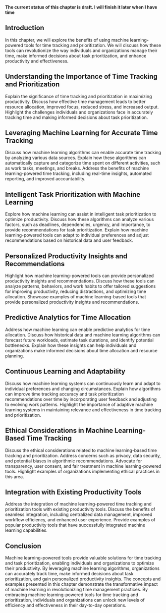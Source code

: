 **The current status of this chapter is draft. I will finish it later when I have time**

Introduction
------------

In this chapter, we will explore the benefits of using machine learning-powered tools for time tracking and prioritization. We will discuss how these tools can revolutionize the way individuals and organizations manage their time, make informed decisions about task prioritization, and enhance productivity and effectiveness.

Understanding the Importance of Time Tracking and Prioritization
----------------------------------------------------------------

Explain the significance of time tracking and prioritization in maximizing productivity. Discuss how effective time management leads to better resource allocation, improved focus, reduced stress, and increased output. Highlight the challenges individuals and organizations face in accurately tracking time and making informed decisions about task prioritization.

Leveraging Machine Learning for Accurate Time Tracking
------------------------------------------------------

Discuss how machine learning algorithms can enable accurate time tracking by analyzing various data sources. Explain how these algorithms can automatically capture and categorize time spent on different activities, such as work tasks, meetings, and breaks. Address the benefits of machine learning-powered time tracking, including real-time insights, automated reporting, and improved accountability.

Intelligent Task Prioritization with Machine Learning
-----------------------------------------------------

Explore how machine learning can assist in intelligent task prioritization to optimize productivity. Discuss how these algorithms can analyze various factors, such as deadlines, dependencies, urgency, and importance, to provide recommendations for task prioritization. Explain how machine learning-powered tools can adapt to individual preferences and adjust recommendations based on historical data and user feedback.

Personalized Productivity Insights and Recommendations
------------------------------------------------------

Highlight how machine learning-powered tools can provide personalized productivity insights and recommendations. Discuss how these tools can analyze patterns, behaviors, and work habits to offer tailored suggestions for improving productivity, reducing distractions, and optimizing time allocation. Showcase examples of machine learning-based tools that provide personalized productivity insights and recommendations.

Predictive Analytics for Time Allocation
----------------------------------------

Address how machine learning can enable predictive analytics for time allocation. Discuss how historical data and machine learning algorithms can forecast future workloads, estimate task durations, and identify potential bottlenecks. Explain how these insights can help individuals and organizations make informed decisions about time allocation and resource planning.

Continuous Learning and Adaptability
------------------------------------

Discuss how machine learning systems can continuously learn and adapt to individual preferences and changing circumstances. Explain how algorithms can improve time tracking accuracy and task prioritization recommendations over time by incorporating user feedback and adjusting to evolving work patterns. Highlight the importance of adaptive machine learning systems in maintaining relevance and effectiveness in time tracking and prioritization.

Ethical Considerations in Machine Learning-Based Time Tracking
--------------------------------------------------------------

Discuss the ethical considerations related to machine learning-based time tracking and prioritization. Address concerns such as privacy, data security, and potential biases in algorithmic recommendations. Advocate for transparency, user consent, and fair treatment in machine learning-powered tools. Highlight examples of organizations implementing ethical practices in this area.

Integration with Existing Productivity Tools
--------------------------------------------

Address the integration of machine learning-powered time tracking and prioritization tools with existing productivity tools. Discuss the benefits of seamless integration, including centralized data management, improved workflow efficiency, and enhanced user experience. Provide examples of popular productivity tools that have successfully integrated machine learning capabilities.

Conclusion
----------

Machine learning-powered tools provide valuable solutions for time tracking and task prioritization, enabling individuals and organizations to optimize their productivity. By leveraging machine learning algorithms, organizations can accurately track time, make informed decisions about task prioritization, and gain personalized productivity insights. The concepts and examples presented in this chapter demonstrate the transformative impact of machine learning in revolutionizing time management practices. By embracing machine learning-powered tools for time tracking and prioritization, individuals and organizations can unlock new levels of efficiency and effectiveness in their day-to-day operations.
